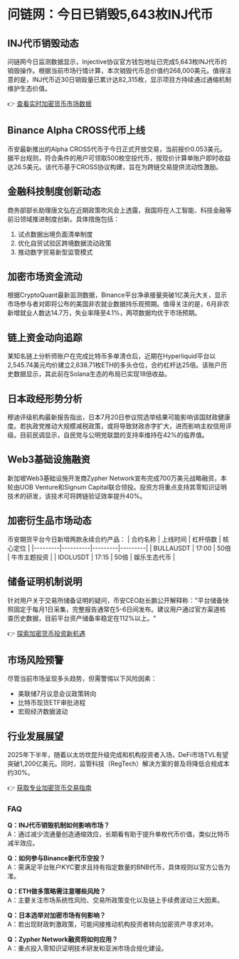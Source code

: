 # 问链网：今日已销毁5,643枚INJ代币

## INJ代币销毁动态
问链网今日监测数据显示，Injective协议官方钱包地址已完成5,643枚INJ代币的销毁操作。根据当前市场行情计算，本次销毁代币总价值约268,000美元。值得注意的是，INJ代币近30日销毁量已累计达82,315枚，显示项目方持续通过通缩机制维护生态价值。

👉 [查看实时加密货币市场数据](https://bit.ly/okx_welcome)

## Binance Alpha CROSS代币上线
币安最新推出的Alpha CROSS代币于今日正式开放交易，当前报价0.053美元。据平台规则，符合条件的用户可领取500枚空投代币，按现价计算单账户即时收益达26.5美元。该代币基于CROSS协议构建，旨在为跨链交易提供流动性激励。

## 金融科技制度创新动态
商务部部长助理唐文弘在近期政策吹风会上透露，我国将在人工智能、科技金融等前沿领域推进制度创新。具体措施包括：
1. 试点数据出境负面清单制度
2. 优化自贸试验区跨境数据流动政策
3. 推动数字贸易新型监管模式

## 加密市场资金流动
根据CryptoQuant最新监测数据，Binance平台净承接量突破1亿美元大关，显示市场参与者对即将公布的美国非农就业数据持乐观预期。值得关注的是，6月非农新增就业人数达14.7万，失业率降至4.1%，两项数据均优于市场预期。

## 链上资金动向追踪
某知名链上分析师账户在完成比特币多单清仓后，近期在Hyperliquid平台以2,545.74美元均价建立2,638.71枚ETH的多头仓位，合约杠杆达25倍。该账户历史数据显示，其此前在Solana生态的布局已实现18倍收益。

## 日本政经形势分析
穆迪评级机构最新报告指出，日本7月20日参议院选举结果可能影响该国财政健康度。若执政党推动大规模减税政策，或将导致财政赤字扩大，进而影响主权信用评级。目前民调显示，自民党与公明党联盟的支持率维持在42%的临界值。

## Web3基础设施融资
新加坡Web3基础设施开发商Zypher Network宣布完成700万美元战略融资，本轮由UOB Venture和Signum Capital联合领投。投资方将重点支持其零知识证明技术的研发，该技术可将跨链验证效率提升40%。

## 加密衍生品市场动态
币安期货平台今日新增两款永续合约产品：
| 合约名称 | 上线时间 | 杠杆倍数 | 核心定位 |
|---------|----------|---------|---------|
| BULLAUSDT | 17:00 | 50倍 | 牛市主题投资 |
| IDOLUSDT | 17:15 | 50倍 | 娱乐生态代币 |

## 储备证明机制说明
针对用户关于交易所储备证明的疑问，币安CEO赵长鹏公开解释称："平台储备快照固定于每月1日采集，完整报告通常在5-6日间发布。建议用户通过官方渠道核查历史数据，目前平台资产储备率稳定在112%以上。"

👉 [探索加密货币投资新机遇](https://bit.ly/okx_welcome)

## 市场风险预警
尽管当前市场呈现多头趋势，但需警惕以下风险因素：
- 美联储7月议息会议政策转向
- 比特币现货ETF审批进程
- 宏观经济数据波动

## 行业发展展望
2025年下半年，随着以太坊坎昆升级完成和机构投资者入场，DeFi市场TVL有望突破1,200亿美元。同时，监管科技（RegTech）解决方案的普及将降低合规成本约30%。

👉 [获取专业加密货币交易指南](https://bit.ly/okx_welcome)

### FAQ
**Q：INJ代币销毁机制如何影响市场？**  
A：通过减少流通量创造通缩效应，长期看有助于提升单枚代币价值，类似比特币减半效应。

**Q：如何参与Binance新代币空投？**  
A：需满足平台账户KYC要求且持有指定数量的BNB代币，具体规则以官方公告为准。

**Q：ETH做多策略需注意哪些风险？**  
A：主要关注市场系统性风险、交易所政策变化以及链上手续费波动三大因素。

**Q：日本选举对加密市场有何影响？**  
A：若出现财政刺激政策，可能间接推动机构投资者转向加密资产寻求对冲。

**Q：Zypher Network融资将如何应用？**  
A：重点投入零知识证明技术研发和亚洲市场合规化建设。